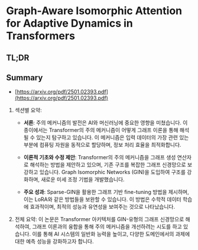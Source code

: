 # Graph-Aware Isomorphic Attention for Adaptive Dynamics in Transformers
## TL;DR
## Summary
- [https://arxiv.org/pdf/2501.02393.pdf](https://arxiv.org/pdf/2501.02393.pdf)

1. 섹션별 요약:
   - **서론**: 주의 메커니즘의 발전은 AI와 머신러닝에 중요한 영향을 미쳤습니다. 이 종이에서는 Transformer의 주의 메커니즘이 어떻게 그래프 이론을 통해 해석될 수 있는지 탐구하고 있습니다. 이 메커니즘은 입력 데이터의 가장 관련 있는 부분에 컴퓨팅 자원을 동적으로 할당하며, 정보 처리 효율을 최적화합니다.
   
   - **이론적 기초와 수정 제안**: Transformer의 주의 메커니즘을 그래프 생성 연산자로 해석하는 방법을 제안하고 있으며, 기존 구조를 복잡한 그래프 신경망으로 보강하고 있습니다. Graph Isomorphic Networks (GIN)을 도입하여 구조를 강화하며, 새로운 미세 조정 기법을 개발했습니다.
   
   - **주요 성과**: Sparse-GIN을 활용한 그래프 기반 fine-tuning 방법을 제시하며, 이는 LoRA와 같은 방법들을 보완할 수 있습니다. 이 방법은 수학적 데이터 학습에 효과적이며, 최적의 성능과 유연성을 보여주는 것으로 나타났습니다.

2. 전체 요약:
   이 논문은 Transformer 아키텍처를 GIN-유형의 그래프 신경망으로 해석하여, 그래프 이론과의 융합을 통해 주의 메커니즘을 개선하려는 시도를 하고 있습니다. 이를 통해 AI 시스템의 일반화 능력을 높이고, 다양한 도메인에서의 과제에 대한 예측 성능을 강화하고자 합니다.